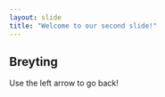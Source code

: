 ```yaml
---
layout: slide
title: "Welcome to our second slide!"
---
```

## Breyting 
Use the left arrow to go back!

